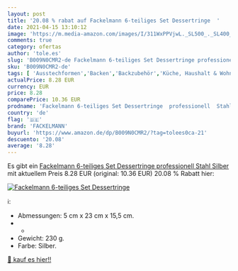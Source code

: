 ```yaml
---
layout: post
title: '20.08 % rabat auf Fackelmann 6-teiliges Set Dessertringe  '
date: 2021-04-15 13:10:12
image: 'https://m.media-amazon.com/images/I/311WxPPVjwL._SL500_._SL400_.jpg'
comments: true
category: ofertas
author: 'tole.es'
slug: 'B009N0CMR2-de Fackelmann 6-teiliges Set Dessertringe professionell Stahl...'
sku: 'B009N0CMR2-de'
tags: [ 'Ausstechformen','Backen','Backzubehör','Küche, Haushalt & Wohnen','Küche, Kochen & Backen','fackelmann', ]
actualPrice: 8.28 EUR
currency: EUR
price: 8.28
comparePrice: 10.36 EUR
prodname: 'Fackelmann 6-teiliges Set Dessertringe  professionell  Stahl  Silber'
country: 'de'
flag: '🇩🇪'
brand: 'FACKELMANN'
buyurl: 'https://www.amazon.de/dp/B009N0CMR2/?tag=tolees0ca-21'
descuento: '20.08'
average: '8.28'
---
```


Es gibt ein [Fackelmann 6-teiliges Set Dessertringe  professionell  Stahl  Silber](https://www.amazon.de/dp/B009N0CMR2/?tag=tolees0ca-21) mit aktuellem Preis 8.28 EUR (original: 10.36 EUR) 20.08 % Rabatt hier:

[![Fackelmann 6-teiliges Set Dessertringe  ](https://m.media-amazon.com/images/I/311WxPPVjwL._SL500_._SL400_.jpg)](https://www.amazon.de/dp/B009N0CMR2/?tag=tolees0ca-21)

ℹ️:

- Abmessungen: 5 cm x 23 cm x 15,5 cm.
- -
- Gewicht: 230 g.
- Farbe: Silber.

[🛒 kauf es hier!!](https://www.amazon.de/dp/B009N0CMR2/?tag=tolees0ca-21)
